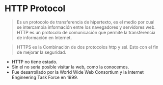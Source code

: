 # HTTP Protocol

> Es un protocolo de transferencia de hipertexto, es el medio por cual se intercambia información entre los navegadores y servidores web. HTTP es un protocolo de comunicación que permite la transferencia de información en Internet.

>HTTPS es la Combinación de dos protocolos http y ssl. Esto con el fin de mejorar la seguridad.


- HTTP no tiene estado.
- Sin el no sería posible visitar la web, como la conocemos.
- Fue desarrollado por la World Wide Web Consortium y la Internet Engineering Task Force en 1999.
